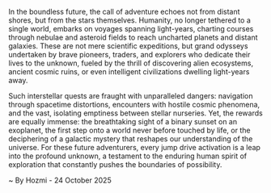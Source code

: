 
In the boundless future, the call of adventure echoes not from distant shores, but from the stars themselves. Humanity, no longer tethered to a single world, embarks on voyages spanning light-years, charting courses through nebulae and asteroid fields to reach uncharted planets and distant galaxies. These are not mere scientific expeditions, but grand odysseys undertaken by brave pioneers, traders, and explorers who dedicate their lives to the unknown, fueled by the thrill of discovering alien ecosystems, ancient cosmic ruins, or even intelligent civilizations dwelling light-years away.

Such interstellar quests are fraught with unparalleled dangers: navigation through spacetime distortions, encounters with hostile cosmic phenomena, and the vast, isolating emptiness between stellar nurseries. Yet, the rewards are equally immense: the breathtaking sight of a binary sunset on an exoplanet, the first step onto a world never before touched by life, or the deciphering of a galactic mystery that reshapes our understanding of the universe. For these future adventurers, every jump drive activation is a leap into the profound unknown, a testament to the enduring human spirit of exploration that constantly pushes the boundaries of possibility.

~ By Hozmi - 24 October 2025
